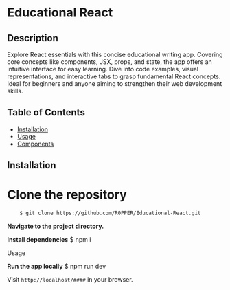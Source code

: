# Educational React

## Description

Explore React essentials with this concise educational writing app. Covering core concepts like components, JSX, props, and state, the app offers an intuitive interface for easy learning. Dive into code examples, visual representations, and interactive tabs to grasp fundamental React concepts. Ideal for beginners and anyone aiming to strengthen their web development skills.

## Table of Contents

- [Installation](#installation)
- [Usage](#usage)
- [Components](#components)

## Installation

# Clone the repository
```bash
    $ git clone https://github.com/R0PPER/Educational-React.git
```

**Navigate to the project directory.**

**Install dependencies**
    $ npm i

Usage

**Run the app locally**
    $ npm run dev

Visit ``http://localhost/####`` in your browser.


